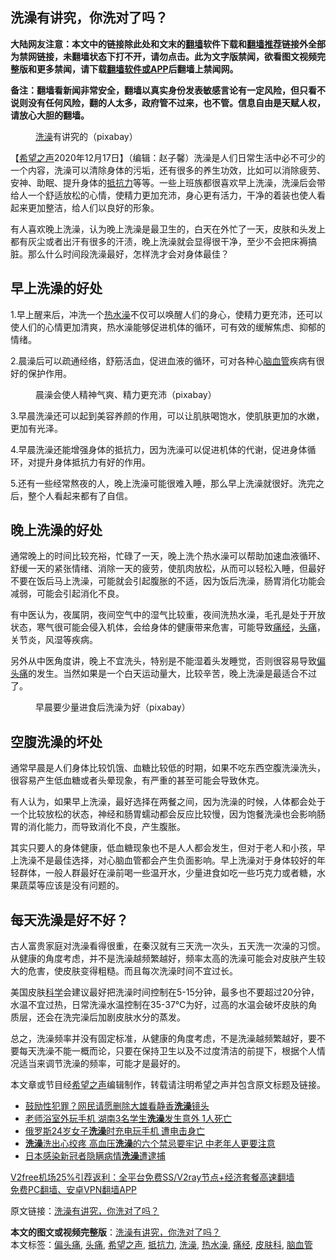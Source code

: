  <h2>洗澡有讲究，你洗对了吗？</h2> <p class="notice"><b>大陆网友注意：本文中的链接除此处和文末的<a href="https://github.com/bannedbook/fanqiang" >翻墙</a>软件下载和<a href="https://github.com/killgcd/justmysocks/blob/master/README.md">翻墙推荐</a>链接外全部为禁网链接，未翻墙状态下打不开，请勿点击。此为文字版禁闻，欲看图文视频完整版和更多禁闻，请下载<a href="https://github.com/bannedbook/fanqiang">翻墙软件或APP</a>后翻墙上禁闻网。</p><p>备注：翻墙看新闻非常安全，翻墙以真实身份发表敏感言论有一定风险，但只看不说则没有任何风险，翻的人太多，政府管不过来，也不管。信息自由是天赋人权，请放心大胆的翻墙。</b></p>  <div class="entry"> <figure><figcaption><a href="https://www.bannedbook.org/bnews/tag/%e6%b4%97%e6%be%a1/" class="st_tag internal_tag" rel="tag" title="标签 洗澡 下的日志">洗澡</a>有讲究的（pixabay）</figcaption></figure> <p>【<span class='wp_keywordlink_affiliate'><a href="https://www.soundofhope.org" title="希望之声" target="_blank">希望之声</a></span>2020年12月17日】（编辑：赵子馨）洗澡是人们日常生活中必不可少的一个内容，洗澡可以清除身体的污垢，还有很多的养生功效，比如可以消除疲劳、安神、助眠、提升身体的<a href="https://www.bannedbook.org/bnews/tag/%E6%8A%B5%E6%8A%97%E5%8A%9B/" class="st_tag internal_tag" rel="tag" title="标签 抵抗力 下的日志">抵抗力</a>等等。一些上班族都很喜欢早上洗澡，洗澡后会带给人一个舒适放松的心情，使精力更加充沛，身心更有活力，干净的着装也使人看起来更加整洁，给人们以良好的形象。</p> <p>有人喜欢晚上洗澡，认为晚上洗澡是最卫生的，白天在外忙了一天，皮肤和头发上都有灰尘或者出汗有很多的汗渍，晚上洗澡就会显得很干净，至少不会把床褥搞脏。那么什么时间段洗澡最好，怎样洗才会对身体最佳？</p> <h2><strong>早上洗澡的好处</strong></h2> <p>1.早上醒来后，冲洗一个<a href="https://www.bannedbook.org/bnews/tag/%E7%83%AD%E6%B0%B4%E6%BE%A1/" class="st_tag internal_tag" rel="tag" title="标签 热水澡 下的日志">热水澡</a>不仅可以唤醒人们的身心，使精力更充沛，还可以使人们的心情更加清爽，热水澡能够促进机体的循环，可有效的缓解焦虑、抑郁的情绪。</p> <p>2.晨澡后可以疏通经络，舒筋活血，促进血液的循环，可对各种心<a href="https://www.bannedbook.org/bnews/tag/%E8%84%91%E8%A1%80%E7%AE%A1/" class="st_tag internal_tag" rel="tag" title="标签 脑血管 下的日志">脑血管</a>疾病有很好的保护作用。</p>  <figure><figcaption>晨澡会使人精神气爽、精力更充沛（pixabay）</figcaption></figure> <p>3.早晨洗澡还可以起到美容养颜的作用，可以让肌肤喝饱水，使肌肤更加的水嫩，更加有光泽。</p> <p>4.早晨洗澡还能增强身体的抵抗力，因为洗澡可以促进机体的代谢，促进身体循环，对提升身体抵抗力有好的作用。</p> <p>5.还有一些经常熬夜的人，晚上洗澡可能很难入睡，那么早上洗澡就很好。洗完之后，整个人看起来都有了自信。</p> <h2><strong>晚上洗澡的好处</strong></h2> <p>通常晚上的时间比较充裕，忙碌了一天，晚上洗个热水澡可以帮助加速血液循环、舒缓一天的紧张情绪、消除一天的疲劳，使肌肉放松，从而可以轻松入睡，但最好不要在饭后马上洗澡，可能就会引起腹胀的不适，因为饭后洗澡，肠胃消化功能会减弱，可能会引起消化不良。</p>  <p>有中医认为，夜属阴，夜间空气中的湿气比较重，夜间洗热水澡，毛孔是处于开放状态，寒气很可能会侵入机体，会给身体的健康带来危害，可能导致<a href="https://www.bannedbook.org/bnews/tag/%E7%97%9B%E7%BB%8F/" class="st_tag internal_tag" rel="tag" title="标签 痛经 下的日志">痛经</a>，<a href="https://www.bannedbook.org/bnews/tag/%e5%a4%b4%e7%97%9b/" class="st_tag internal_tag" rel="tag" title="标签 头痛 下的日志">头痛</a>，关节炎，风湿等疾病。</p> <p>另外从中医角度讲，晚上不宜洗头，特别是不能湿着头发睡觉，否则很容易导致<a href="https://www.bannedbook.org/bnews/tag/%e5%81%8f%e5%a4%b4%e7%97%9b/" class="st_tag internal_tag" rel="tag" title="标签 偏头痛 下的日志">偏头痛</a>的发生。当然如果是一个白天运动量大，比较辛苦，晚上洗澡是最适合不过了。</p> <figure><figcaption>早晨要少量进食后洗澡为好（pixabay）</figcaption></figure> <h2><strong>空腹洗澡的坏处</strong></h2> <p>通常早晨是人们身体比较饥饿、血糖比较低的时期，如果不吃东西空腹洗澡洗头，很容易产生低血糖或者头晕现象，有严重的甚至可能会导致休克。</p> <p>有人认为，如果早上洗澡，最好选择在两餐之间，因为洗澡的时候，人体都会处于一个比较放松的状态，神经和肠胃蠕动都会反应比较慢，因为饱餐洗澡也会影响肠胃的消化能力，而导致消化不良，产生腹胀。</p>  <p>其实只要人的身体健康，低血糖现象也不是人人都会发生，但对于老人和小孩，早上洗澡不是最佳选择，对心脑血管都会产生负面影响。早上洗澡对于身体较好的年轻群体，一般人群最好在澡前喝一些温开水，少量进食如吃一些巧克力或者糖，水果蔬菜等应该是没有问题的。</p> <h2><strong>每天洗澡是好不好？</strong></h2> <p>古人富贵家庭对洗澡看得很重，在秦汉就有三天洗一次头，五天洗一次澡的习惯。从健康的角度考虑，并不是洗澡越频繁越好，频率太高的洗澡可能会对皮肤产生较大的危害，使皮肤变得粗糙。而且每次洗澡时间不宜过长。</p> <p>美国皮肤<span class='wp_keywordlink'><a href="https://www.bannedbook.org/forum11/topic309.html" title="禁片：“科学”的棍子" target="_blank">科学</a></span>会建议最好把洗澡时间控制在5-15分钟，最多也不要超过20分钟，水温不宜过热，日常洗澡水温控制在35-37℃为好，过高的水温会破坏皮肤的角质层，还会在洗完澡后加剧皮肤水分的蒸发。</p> <p>总之，洗澡频率并没有固定标准，从健康的角度考虑，不是洗澡越频繁越好，要不要每天洗澡不能一概而论，只要在保持卫生以及不过度清洁的前提下，根据个人情况适当来调节洗澡的频率，可能才是最好的。</p>  <p>本文章或节目经<a href="https://www.bannedbook.org/bnews/tag/%e5%b8%8c%e6%9c%9b%e4%b9%8b%e5%a3%b0/" class="st_tag internal_tag" rel="tag" title="标签 希望之声 下的日志">希望之声</a>编辑制作，转载请注明希望之声并包含原文标题及链接。</p> <ul class='op-related-articles' title='相关阅读'> <li><a href='https://www.bannedbook.org/bnews/yule/20201212/1446439.html' target='_blank'>鼓励性犯罪？网民请愿删除大雄看静香<b>洗澡</b>镜头</a></li> <li><a href='https://www.bannedbook.org/bnews/comments/20201210/1445351.html' target='_blank'>老师浴室外玩手机 湖南3名学生<b>洗澡</b>发生意外 1人死亡</a></li> <li><a href='https://www.bannedbook.org/bnews/baitai/20201210/1445156.html' target='_blank'>俄罗斯24岁女子<b>洗澡</b>时充电玩手机 遭电击身亡</a></li> <li><a href='https://www.bannedbook.org/bnews/health/20201208/1444016.html' target='_blank'><b>洗澡</b>洗出心绞疼 高血压<b>洗澡</b>的六个禁忌要牢记 中老年人更要注意</a></li> <li><a href='https://www.bannedbook.org/bnews/headline/20201202/1440877.html' target='_blank'>日本感染新冠者隐瞒病情<b>洗澡</b>遭逮捕</a></li> </ul> <p class="texttj"> <a href="https://github.com/bannedbook/fanqiang/wiki/V2ray%E6%9C%BA%E5%9C%BA" target="_blank">V2free机场25%引荐返利：全平台免费SS/V2ray节点+经济套餐高速翻墙</a><br/> <a href="https://github.com/bannedbook/fanqiang/wiki/%E7%A6%81%E9%97%BB%E7%BD%91%E5%AE%89%E5%8D%93%E7%BF%BB%E5%A2%99%E6%96%B0%E9%97%BBAPP" target="_blank">免费PC翻墙、安卓VPN翻墙APP</a></p><p>原文链接：<a class="src_link"  href="https://www.soundofhope.org/post/454717" target="_blank">洗澡有讲究，你洗对了吗？</a></p><a name='sharetosocial'></a>       <div><b>本文的图文或视频完整版</b>：<a href='https://www.bannedbook.org/bnews/comments/20201218/1450289.html'>洗澡有讲究，你洗对了吗？</a></div>  </div><!--END ENTRY--> <div class="postfooter"> <div>本文标签：<a href="https://www.bannedbook.org/bnews/tag/%e5%81%8f%e5%a4%b4%e7%97%9b/" rel="tag">偏头痛</a>, <a href="https://www.bannedbook.org/bnews/tag/%e5%a4%b4%e7%97%9b/" rel="tag">头痛</a>, <a href="https://www.bannedbook.org/bnews/tag/%e5%b8%8c%e6%9c%9b%e4%b9%8b%e5%a3%b0/" rel="tag">希望之声</a>, <a href="https://www.bannedbook.org/bnews/tag/%E6%8A%B5%E6%8A%97%E5%8A%9B/" rel="tag">抵抗力</a>, <a href="https://www.bannedbook.org/bnews/tag/%e6%b4%97%e6%be%a1/" rel="tag">洗澡</a>, <a href="https://www.bannedbook.org/bnews/tag/%E7%83%AD%E6%B0%B4%E6%BE%A1/" rel="tag">热水澡</a>, <a href="https://www.bannedbook.org/bnews/tag/%E7%97%9B%E7%BB%8F/" rel="tag">痛经</a>, <a href="https://www.bannedbook.org/bnews/tag/%e7%9a%ae%e8%82%a4%e7%a7%91/" rel="tag">皮肤科</a>, <a href="https://www.bannedbook.org/bnews/tag/%E8%84%91%E8%A1%80%E7%AE%A1/" rel="tag">脑血管</a></div>  </div><!--END POSTFOOTER--> 